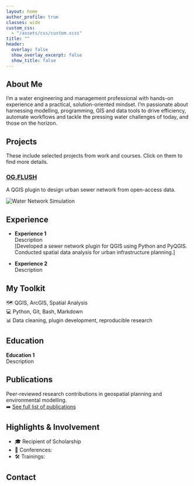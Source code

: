 ```yaml
---
layout: home
author_profile: true
classes: wide
custom_css:
  - "/assets/css/custom.scss"
title: ""
header:
  overlay: false
  show_overlay_excerpt: false
  show_title: false
---
```



## About Me

I’m a water engineering and management professional with hands-on experience and a practical, solution-oriented mindset. I’m passionate about harnessing modelling, programming, GIS and data tools to drive efficiency, automate workflows and tackle the pressing water challenges of today, and those on the horizon.


## Projects
These include selected projects from work and courses. Click on them to find more details.

<div class="projects-grid">
  <div class="project-tile">
    <h3><a href="/projects/project1.html">OG.FLUSH</a></h3>
    <p>A QGIS plugin to design urban sewer network from open-access data.</p>
    <img src="/assets/images/exellent.gif" alt="Water Network Simulation">
  </div>

</div>



## Experience

- **Experience 1**  
  Description  
  [Developed a sewer network plugin for QGIS using Python and PyQGIS. Conducted spatial data analysis for urban infrastructure planning.]

- **Experience 2**  
  Description  



## My Toolkit

🗺️ QGIS, ArcGIS, Spatial Analysis  
💻 Python, Git, Bash, Markdown  
📊 Data cleaning, plugin development, reproducible research



## Education

**Education 1**  
Description  



## Publications

Peer-reviewed research contributions in geospatial planning and environmental modelling.  
➡️ [See full list of publications](/publications)



## Highlights & Involvement

- 🎓 Recipient of Scholarship  
- 🎤 Conferences:   
- 🛠️ Trainings:   



## Contact


